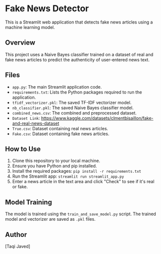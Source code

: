 # Fake News Detector

This is a Streamlit web application that detects fake news articles using a machine learning model.

## Overview

This project uses a Naive Bayes classifier trained on a dataset of real and fake news articles to predict the authenticity of user-entered news text.

## Files

* `app.py`: The main Streamlit application code.
* `requirements.txt`: Lists the Python packages required to run the application.
* `tfidf_vectorizer.pkl`: The saved TF-IDF vectorizer model.
* `nb_classifier.pkl`: The saved Naive Bayes classifier model.
* `combined_news.csv`: The combined and preprocessed dataset.
* `Dataset Link`: https://www.kaggle.com/datasets/clmentbisaillon/fake-and-real-news-dataset 
* `True.csv`: Dataset containing real news articles.
* `Fake.csv`: Dataset containing fake news articles.

## How to Use

1.  Clone this repository to your local machine.
2.  Ensure you have Python and pip installed.
3.  Install the required packages: `pip install -r requirements.txt`
4.  Run the Streamlit app: `streamlit run streamlit_app.py`
5.  Enter a news article in the text area and click "Check" to see if it's real or fake.

## Model Training

The model is trained using the `train_and_save_model.py` script. The trained model and vectorizer are saved as `.pkl` files.

## Author

[Taqi Javed]
